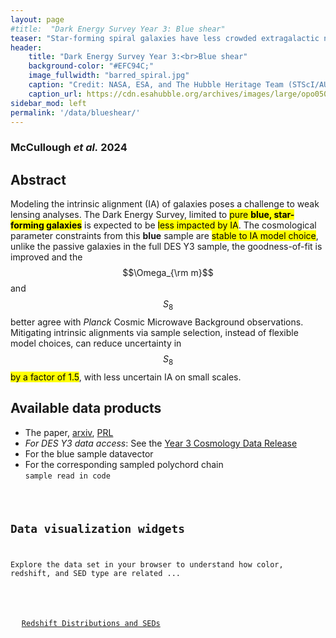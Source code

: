 ```yaml
---
layout: page
#title:  "Dark Energy Survey Year 3: Blue shear"
teaser: "Star-forming spiral galaxies have less crowded extragalactic neighborhoods, making them excellent candidates for mapping cosmic structure."
header:
    title: "Dark Energy Survey Year 3:<br>Blue shear"
    background-color: "#EFC94C;"
    image_fullwidth: "barred_spiral.jpg"
    caption: "Credit: NASA, ESA, and The Hubble Heritage Team (STScI/AURA)"
    caption_url: https://cdn.esahubble.org/archives/images/large/opo0501a.jpg
sidebar_mod: left
permalink: '/data/blueshear/'
---
```

<script src='https://cdnjs.cloudflare.com/ajax/libs/mathjax/2.7.4/MathJax.js?config=default'></script>

### McCullough <em>et al.</em> 2024
## Abstract
Modeling the intrinsic alignment (IA) of galaxies poses a challenge to weak lensing analyses. The Dark Energy Survey, limited to <mark>pure <strong>blue, star-forming galaxies</strong></mark> is expected to be <mark>less impacted by IA</mark>. The cosmological parameter constraints from this <strong>blue</strong> sample are <mark>stable to IA model choice</mark>, unlike the passive galaxies in the full DES Y3 sample, the goodness-of-fit is improved and the $$\Omega_{\rm m}$$ and $$S_8$$ better agree with <em>Planck</em> Cosmic Microwave Background observations. Mitigating intrinsic alignments via sample selection, instead of flexible model choices, can reduce uncertainty in $$S_8$$ <mark>by a factor of 1.5</mark>, with less uncertain IA on small scales.

## Available data products
- The paper, <a href="">arxiv</a>, <a href="">PRL</a>
- _For DES Y3 data access_: See the [Year 3 Cosmology Data Release](https://des.ncsa.illinois.edu/releases/y3a2)
- For the blue sample datavector
- For the corresponding sampled polychord chain  
<code>sample read in code
## Data visualization widgets 
Explore the data set in your browser to understand how color, redshift, and SED type are related ...

<div class="row t60">
    <div class="medium-12 columns b30">
        <img src="{{ site.urlimg }}pz_dist.png" alt="" class="center">
        <p style="text-align:center"><a href="[http://jcorneille.de](http://jmccull.github.io/dataproducts_dc3r2/)">Redshift Distributions and SEDs</a></p>
    </div><!-- /.medium-12.columns -->
</div><!-- /.row -->

